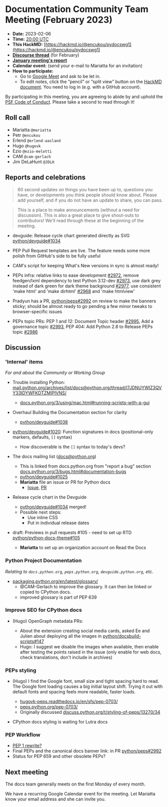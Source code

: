 # Documentation Community Team Meeting (February 2023)

- **Date:** 2023-02-06
- **Time:** [20:00 UTC](https://arewemeetingyet.com/UTC/2023-01-09/20:00/Docs%20Meeting)
- **This HackMD:** [https://hackmd.io/@encukou/pydocswg1](https://hackmd.io/@encukou/pydocswg1)
- [**Discourse thread**](https://discuss.python.org/t/documentation-community-meeting-february-6-2023/23320) (for February)
- [**January meeting's report**](https://docs-community.readthedocs.io/en/latest/monthly-meeting/2023-01.html)
- **Calendar event:** (send your e-mail to Mariatta for an invitation)
- **How to participate:**
  -  Go to [Google Meet](https://meet.google.com/dii-qrzf-wkw) and ask to be let in.
  -  To edit notes, click the “pencil” or “split view” button on the [HackMD document](https://hackmd.io/@encukou/pydocswg1). You need to log in (e.g. with a GitHub account).

By participating in this meeting, you are agreeing to abide by and uphold the [PSF Code of Conduct](https://www.python.org/psf/codeofconduct/).
Please take a second to read through it!

## Roll call

- Mariatta `@mariatta`
- Petr `@encukou`
- Erlend `@erlend-aasland`
- Hugo `@hugovk`
- Ezio `@ezio-melotti`
- CAM `@cam-gerlach`
- Jim DeLaHunt `@JDLH`


## Reports and celebrations

> 60 second updates on things you have been up to, questions you have, or developments you think people should know about. Please add yourself, and if you do not have an update to share, you can pass.

> This is a place to make announcements (without a need for discussion). This is also a great place to give shout-outs to contributors! We'll read through these at the beginning of the meeting.

* devguide: Release cycle chart generated directly as SVG [python/devguide#1034](https://github.com/python/devguide/pull/1034)

* PEP Pull Request templates are live. The feature needs some more polish from GitHub's side to be fully useful

* CAM's script for keeping What's New versions in sync is almost ready!

* PEPs infra: relative links to ease development [#2972](https://github.com/python/peps/pull/2972), remove feedgen/lxml dependency to test Python 3.12-dev [#2973], use dark grey instead of dark green for dark theme background [#2977], use consistent 'make html' and 'make dirhtml' [#2968] and 'make htmlview'

* Pradyun has a PR, [python/peps#2992](https://github.com/python/peps/pull/2992) on review to make the banners sticky; should be almost ready to go pending a few minor tweaks to browser-specific issues

* PEPs topic PRs: PEP 1 and 12: Document Topic header [#2995], Add a governance topic [#2993], PEP 404: Add Python 2.8 to Release PEPs topic [#2986]

  [#2972]: https://github.com/python/peps/pull/2972
  [#2973]: https://github.com/python/peps/pull/2973
  [#2977]: https://github.com/python/peps/pull/2977
  [#2968]: https://github.com/python/peps/pull/2968
  [#2995]: https://github.com/python/peps/pull/2995
  [#2993]: https://github.com/python/peps/pull/2993
  [#2986]: https://github.com/python/peps/pull/2986




## Discussion

### 'Internal' items

*For and about the Community or Working Group*

- Trouble installing Python: [mail.python.org/archives/list/docs@python.org/thread/I7JDNUYWIZ3QVY33IDYWFKDTZMIPIVNS/](https://mail.python.org/archives/list/docs@python.org/thread/I7JDNUYWIZ3QVY33IDYWFKDTZMIPIVNS/)
  - [docs.python.org/3/using/mac.html#running-scripts-with-a-gui](https://docs.python.org/3/using/mac.html#running-scripts-with-a-gui)

- Overhaul Building the Documentation section for clarity
  - [python/devguide#1038](https://github.com/python/devguide/pull/1038)

- [python/devguide#1020](https://github.com/python/devguide/issues/1020): Function signatures in docs (positional-only markers, defaults, `[]` syntax)
  - How discoverable is the `[]` syntax to today's devs?

- The docs mailing list (docs@python.org)
    - This is linked from docs.python.org from "report a bug" section [docs.python.org/3/bugs.html#documentation-bugs](https://docs.python.org/3/bugs.html#documentation-bugs)
    - [python/devguide#1025](https://github.com/python/devguide/pull/1025)
    - **Mariatta** file an issue or PR for Python docs
      - [Issue](https://github.com/python/cpython/issues/101616), [PR](https://github.com/python/cpython/pull/101617)

* Release cycle chart in the Devguide
  * [python/devguide#1034](https://github.com/python/devguide/pull/1034) merged!
  * Possible next steps:
    * Use inline CSS
    * Put in individual release dates

* draft: Previews in pull requests #105 - need to set up RTD
[python/python-docs-theme#105](https://github.com/python/python-docs-theme/pull/105)
  * **Mariatta** to set up an organization account on Read the Docs


### Python Project Documentation

*Relating to `docs.python.org`, `peps.python.org`, `devguide.python.org`, etc.*

* [packaging.python.org/en/latest/glossary/](https://packaging.python.org/en/latest/glossary/)
  * @CAM-Gerlach to improve the glossary. It can then be linked or copied to CPython docs.
  * improved glossary is part of PEP 639

### Improve SEO for CPython docs

* (Hugo) OpenGraph metadata PRs:

  * About the extension creating social media cards, asked Ee and Julien about deploying all the images in [python/docsbuild-scripts#147](https://github.com/python/docsbuild-scripts/issues/147)
  * Hugo: I suggest we disable the images when available, then enable after testing the points raised in the issue (only enable for web docs, check translations, don't include in archives)

### PEPs styling

* (Hugo) I find the Google font, small size and tight spacing hard to read. The Google font loading causes a big initial layout shift. Trying it out with default fonts and spacing feels more readable, faster loads.
  * [hugovk-peps.readthedocs.io/en/sfs/pep-0703/](https://hugovk-peps.readthedocs.io/en/sfs/pep-0703/)
  * [peps.python.org/pep-0703/](https://peps.python.org/pep-0703/)
  * Originally discussed [discuss.python.org/t/styling-of-peps/13270/34](https://discuss.python.org/t/styling-of-peps/13270/34)

* CPython docs styling is waiting for Lutra docs

### PEP Workflow

* [PEP 1 rewrite?](https://discuss.python.org/t/21068/26)
* Final PEPs and the canonical docs banner link: in PR [python/peps#2992](https://github.com/python/peps/pull/2992)
* Status for PEP 659 and other obsolete PEPs?


## Next meeting

The docs team generally meets on the first Monday of every month.

We have a recurring Google Calendar event for the meeting.
Let Mariatta know your email address and she can invite you.
